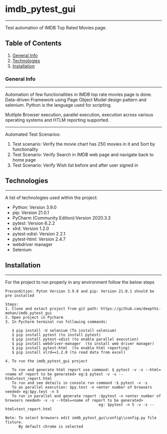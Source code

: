 # imdb_pytest_gui
****
Test automation of IMDB Top Rated Movies page.

## Table of Contents
1. [General Info](#general-info)
2. [Technologies](#technologies)
3. [Installation](#installation)

### General Info
******
Automation of few functionalities in IMDB top rate movies page is done.
Data-driven Framework using Page Object Model design pattern and selenium.
Python is the language used for scripting.

Mutliple Browser execution, parallel execution, execution across various operating systems and HTLM reporting supported.

******
Automated Test Scenarios:
1. Test scenario: Verify the movie chart has 250 movies in it and Sort by functionality
2. Test Scenario: Verify Search in IMDB web page and navigate back to home page
3. Test Scenario: Verify Wish list before and after user signed in

## Technologies
***
A list of technologies used within the project:
* Python: Version 3.9.0
* pip: Version 21.0.1
* PyCharm (Community Edition):Version  2020.3.3
* pytest: Version 6.2.2
* xlrd: Version 1.2.0
* pytest-xdist: Version 2.2.1
* pytest-html: Version 2.4.7
* webdriver manager
* Selenium

## Installation
***
For the project to run properly in any environment follow the below steps
```
Precondition: Pyton Version 3.9.0 and pip: Version 21.0.1 should be pre installed

Steps:
1. Clone and extact project from git path: https://github.com/deepthi-mohan/imdb_pytest_gui
2. Open project in Pycharm
3. In Pycharm terminal run following commands:

   $ pip install -U selenium (To install selenium)
   $ pip install pytest (to install pytest)       
   $ pip install pytest-xdist (to enable parallel execution)
   $ pip install webdriver-manager  (to install web driver manager) 
   $ pip install pytest-html  (to enable html reporting)
   $ pip install xlrd==1.2.0 (to read data from excel)

4. To run the imdb_pytest_gui project 
   
   To run and generate html report use command: $ pytest -v -s --html=<name of report to be generated> eg:$ pytest -v -s --html=test_report.html
   To run and see details in console run command :$ pytest -v -s
   To as parallel execution: $py.test -n <enter number of browsers needed> eg:$py.test -n 5
   To run in parallel and generate report :$pytest -n <enter number of browsers needed> -v -s --html=<name of report to be generated>
                                          eg: $pytest -n 5 -v -s --html=test_report.html
   
Note: To select browsers edit imdb_pytest_gui\config\\config.py file fixture.
      By default chrome is selected

 




